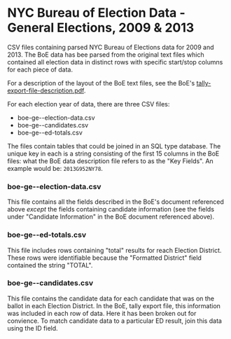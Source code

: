 # NYC Bureau of Election Data - General Elections, 2009 & 2013

CSV files containing parsed NYC Bureau of Elections data for 2009 and 2013. The BoE
data has bee parsed from the original text files which contained all election data
in distinct rows with specific start/stop columns for each piece of data.

For a description of the layout of the BoE text files, see the BoE's 
[tally-export-file-description.pdf]().

For each election year of data, there are three CSV files:
  * boe-ge-<year>-election-data.csv
  * boe-ge-<year>-candidates.csv
  * boe-ge-<year>-ed-totals.csv

The files contain tables that could be joined in an SQL type database. The unique
key in each is a string consisting of the first 15 columns in the BoE files: what
the BoE data description file refers to as the "Key Fields". An example would be:
`2013G952NY78`.

### boe-ge-<year>-election-data.csv

This file contains all the fields described in the BoE's document referenced above
*except* the fields containing candidate information (see the fields under "Candidate
Information" in the BoE document referenced above).

### boe-ge-<year>-ed-totals.csv

This file includes rows containing "total" results for reach Election District.
These rows were identifiable because the "Formatted District" field contained the string
"TOTAL".

### boe-ge-<year>-candidates.csv

This file contains the candidate data for each candidate that was on the ballot in
each Election District. In the BoE, tally export file, this information was included
in each row of data. Here it has been broken out for convience. To match candidate 
data to a particular ED result, join this data using the ID field.

